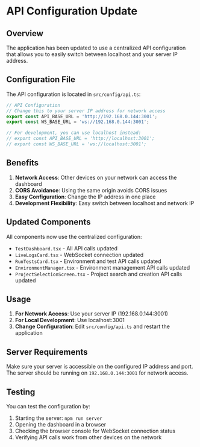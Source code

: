 # API Configuration Update

## Overview
The application has been updated to use a centralized API configuration that allows you to easily switch between localhost and your server IP address.

## Configuration File
The API configuration is located in `src/config/api.ts`:

```typescript
// API Configuration
// Change this to your server IP address for network access
export const API_BASE_URL = 'http://192.168.0.144:3001';
export const WS_BASE_URL = 'ws://192.168.0.144:3001';

// For development, you can use localhost instead:
// export const API_BASE_URL = 'http://localhost:3001';
// export const WS_BASE_URL = 'ws://localhost:3001';
```

## Benefits
1. **Network Access**: Other devices on your network can access the dashboard
2. **CORS Avoidance**: Using the same origin avoids CORS issues
3. **Easy Configuration**: Change the IP address in one place
4. **Development Flexibility**: Easy switch between localhost and network IP

## Updated Components
All components now use the centralized configuration:
- `TestDashboard.tsx` - All API calls updated
- `LiveLogsCard.tsx` - WebSocket connection updated
- `RunTestsCard.tsx` - Environment and test API calls updated
- `EnvironmentManager.tsx` - Environment management API calls updated
- `ProjectSelectionScreen.tsx` - Project search and creation API calls updated

## Usage
1. **For Network Access**: Use your server IP (192.168.0.144:3001)
2. **For Local Development**: Use localhost:3001
3. **Change Configuration**: Edit `src/config/api.ts` and restart the application

## Server Requirements
Make sure your server is accessible on the configured IP address and port. The server should be running on `192.168.0.144:3001` for network access.

## Testing
You can test the configuration by:
1. Starting the server: `npm run server`
2. Opening the dashboard in a browser
3. Checking the browser console for WebSocket connection status
4. Verifying API calls work from other devices on the network
